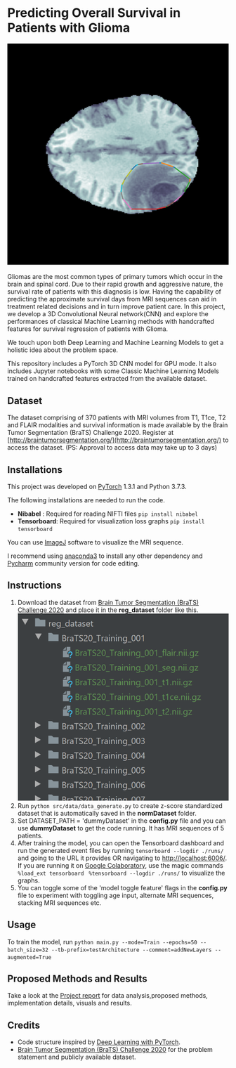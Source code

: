 # Predicting Overall Survival in Patients with Glioma
![MainbrainImage](fig/TradeM.png)

Gliomas are the most common types of primary tumors which occur in the brain and spinal cord. Due to their rapid growth and aggressive nature, the survival rate of patients with this diagnosis is low. Having the capability of predicting the approximate survival days from MRI sequences can aid in treatment related decisions and in turn improve patient care. In this project, we develop a 3D Convolutional Neural network(CNN) and explore the performances of classical Machine Learning methods with handcrafted features for survival regression of patients with Glioma.

We touch upon both Deep Learning and Machine Learning Models to get a holistic idea about the problem space.

This repository includes a PyTorch 3D CNN model for GPU mode. It also includes Jupyter notebooks with some Classic Machine Learning Models trained on handcrafted features extracted from the available dataset.

## Dataset
The dataset comprising of 370 patients with MRI volumes from T1, T1ce, T2 and FLAIR modalities and survival information is made available by the Brain Tumor Segmentation (BraTS) Challenge 2020. Register at [http://braintumorsegmentation.org/](http://braintumorsegmentation.org/) to access the dataset. (PS: Approval to access data may take up to 3 days)

## Installations
 This project was developed on [PyTorch](https://pytorch.org/)  1.3.1 and Python 3.7.3. 

The following installations are needed to run the code.
 - **Nibabel** : Required for reading NIFTI files
`pip install nibabel`
 - **Tensorboard**: Required for visualization loss graphs
	 `pip install tensorboard`
	 
You can use [ImageJ](https://imagej.nih.gov/ij/download.html)  software to visualize the MRI sequence.

I recommend using [anaconda3](https://conda.io/docs/user-guide/install/download.html) to install any other dependency and [Pycharm](https://www.jetbrains.com/pycharm/) community version for code editing. 

## Instructions

 1. Download the dataset from [Brain Tumor Segmentation (BraTS) Challenge 2020](http://braintumorsegmentation.org/) and place it in the **reg_dataset** folder like this.
![FileStruct](fig/filestruct.png) 
 2. Run `python src/data/data_generate.py` to create z-score standardized dataset that is automatically saved in the **normDataset** folder.
 3. Set DATASET_PATH = 'dummyDataset' in the **config.py** file and you can use **dummyDataset** to get the code running. It has MRI sequences of 5 patients.
 4. After training the model, you can open the Tensorboard dashboard and run the generated event files by running  `tensorboard --logdir ./runs/` and going to the URL it provides OR navigating to [http://localhost:6006/](http://localhost:6006/). 
 If you are running it on [Google Colaboratory](https://colab.research.google.com/notebooks/intro.ipynb), use the magic commands <br>`%load_ext tensorboard `
`%tensorboard --logdir ./runs/` to visualize the graphs.
 5. You can toggle some of the 'model toggle feature' flags in the **config.py** file to experiment with toggling age input, alternate MRI sequences, stacking MRI sequences etc.

## Usage
To train the model, run
`python main.py --mode=Train --epochs=50 --batch_size=32 --tb-prefix=testArchitecture --comment=addNewLayers --augmented=True
`

## Proposed Methods and Results
Take a look at the [Project report](SurvivalDaysReport.pdf) for data analysis,proposed methods, implementation details, visuals and results.

## Credits

 - Code structure inspired by [Deep Learning with PyTorch](https://www.manning.com/books/deep-learning-with-pytorch).
 - [Brain Tumor Segmentation (BraTS) Challenge 2020](http://braintumorsegmentation.org/) for the problem statement and publicly available dataset.
